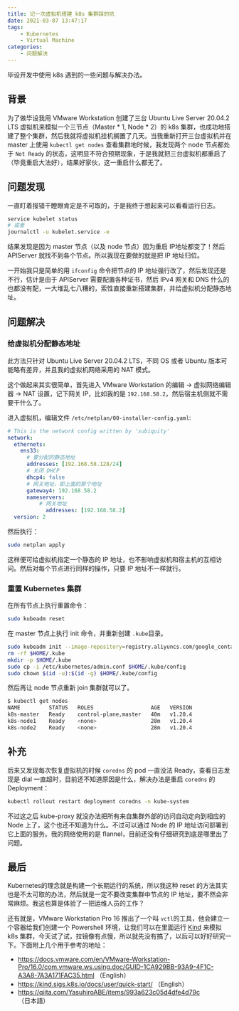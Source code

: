 ```yaml
---
title: 记一次虚拟机搭建 k8s 集群踩的坑
date: 2021-03-07 13:47:17
tags:
	- Kubernetes
	- Virtual Machine
categories:
	- 问题解决
---
```


毕设开发中使用 k8s 遇到的一些问题与解决办法。

<!-- more -->

## 背景

为了做毕设我用 VMware Workstation 创建了三台 Ubuntu Live Server 20.04.2 LTS 虚拟机来模拟一个三节点（Master * 1, Node * 2）的 k8s 集群，也成功地搭建了整个集群，然后我就将虚拟机挂机搁置了几天。当我重新打开三台虚拟机并在 master 上使用 `kubectl get nodes` 查看集群地时候，我发现两个 node 节点都处于 `Not Ready` 的状态，这明显不符合预期现象，于是我就把三台虚拟机都重启了（毕竟重启大法好），结果好家伙，这一重启什么都无了。

## 问题发现

一直盯着报错干瞪眼肯定是不可取的，于是我终于想起来可以看看运行日志。

```bash
service kubelet status
# 或者
journalctl -u kubelet.service -e
```

结果发现是因为 master 节点（以及 node 节点）因为重启 IP地址都变了！然后 APIServer 就找不到各个节点。所以我现在要做的就是把 IP 地址归位。

一开始我只是简单的用 `ifconfig` 命令把节点的 IP 地址强行改了，然后发现还是不行，估计是由于 APIServer 需要配置各种证书，然后 IPv4 网关和 DNS 什么的也都没有配，一大堆乱七八糟的，索性直接重新搭建集群，并给虚拟机分配静态地址。

## 问题解决

### 给虚拟机分配静态地址

此方法只针对 Ubuntu Live Server 20.04.2 LTS，不同 OS 或者 Ubuntu  版本可能略有差异，并且我的虚拟机网络采用的 NAT 模式。

这个做起来其实很简单，首先进入 VMware Workstation 的编辑 -> 虚拟网络编辑器 -> NAT 设置，记下网关 IP，比如我的是 `192.168.58.2`，然后宿主机侧就不需要干什么了。

进入虚拟机，编辑文件 `/etc/netplan/00-installer-config.yaml`:

```yaml
# This is the network config written by 'subiquity'
network:
  ethernets:
    ens33:
      # 要分配的静态地址
      addresses: [192.168.58.128/24]
      # 关闭 DHCP
      dhcp4: false
      # 网关地址，即上面的那个地址
      gateway4: 192.168.58.2
      nameservers:
      	  # 网关地址
            addresses: [192.168.58.2]
  version: 2
```

然后执行：

```bash
sudo netplan apply
```

这样便可给虚拟机指定一个静态的 IP 地址，也不影响虚拟机和宿主机的互相访问。然后对每个节点进行同样的操作，只要 IP 地址不一样就行。

### 重置 Kubernetes 集群

在所有节点上执行重置命令：

```bash
sudo kubeadm reset
```

在 master 节点上执行 init 命令，并重新创建 `.kube`目录。

```bash
sudo kubeadm init --image-repository=registry.aliyuncs.com/google_containers
rm -rf $HOME/.kube
mkdir -p $HOME/.kube
sudo cp -i /etc/kubernetes/admin.conf $HOME/.kube/config
sudo chown $(id -u):$(id -g) $HOME/.kube/config
```

然后再让 node 节点重新 join 集群就可以了。

```bash
$ kubectl get nodes
NAME         STATUS   ROLES                  AGE   VERSION
k8s-master   Ready    control-plane,master   40m   v1.20.4
k8s-node1    Ready    <none>                 28m   v1.20.4
k8s-node2    Ready    <none>                 28m   v1.20.4
```

## 补充

后来又发现每次恢复虚拟机的时候  `coredns` 的 pod 一直没法 Ready，查看日志发现是 dial 一直超时，目前还不知道原因是什么，解决办法是重启  `coredns` 的 Deployment：

```bash
kubectl rollout restart deployment coredns -n kube-system
```

不过这之后 kube-proxy 就没办法把所有来自集群外部的访问自动定向到相应的 Node 上了，这个也还不知道为什么。不过可以通过 Node 的 IP 地址访问部署到它上面的服务。我的网络使用的是 flannel，目前还没有仔细研究到底是哪里出了问题。

## 最后

Kubernetes的理念就是构建一个长期运行的系统，所以我这种 reset 的方法其实也是不太可取的办法，然后就是一定不要改变集群中节点的 IP 地址，要不然会非常麻烦。我这也算是体验了一把运维人员的工作？

还有就是，VMware Workstation Pro 16 推出了一个叫 `vctl`的工具，他会建立一个容器给我们创建一个 Powershell 环境，让我们可以在里面运行 [Kind](https://github.com/kubernetes-sigs/kind) 来模拟 k8s 集群，今天试了试，拉镜像有点慢，所以就先没有搞了，以后可以好好研究一下。下面附上几个用于参考的地址：

- https://docs.vmware.com/en/VMware-Workstation-Pro/16.0/com.vmware.ws.using.doc/GUID-1CA929BB-93A9-4F1C-A3A8-7A3A171FAC35.html （English）
- https://kind.sigs.k8s.io/docs/user/quick-start/ （English）
- https://qiita.com/YasuhiroABE/items/993a623c05d4dfe4d79c （日本語）

